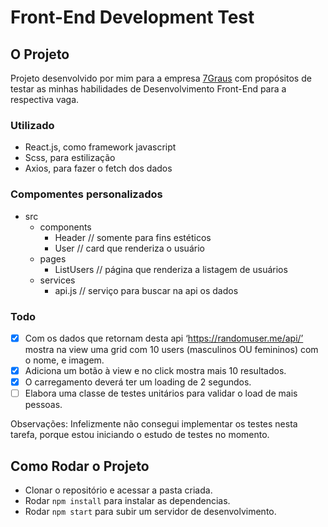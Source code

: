 # Front-End Development Test

## O Projeto
Projeto desenvolvido por mim para a empresa [7Graus](https://www.7graus.com/) com propósitos de testar as minhas habilidades de Desenvolvimento Front-End para a respectiva vaga.

### Utilizado
- React.js, como framework javascript
- Scss, para estilização
- Axios, para fazer o fetch dos dados

### Compomentes personalizados
- src
  - components
    - Header // somente para fins estéticos
    - User // card que renderiza o usuário
  - pages
    - ListUsers // página que renderiza a listagem de usuários
  - services
    - api.js // serviço para buscar na api os dados

### Todo
- [x] Com os dados que retornam desta api ‘https://randomuser.me/api/’ mostra na view uma grid com 10 users (masculinos OU femininos) com o nome, e imagem.
- [x] Adiciona um botão à view e no click mostra mais 10 resultados.
- [x] O carregamento deverá ter um loading de 2 segundos.
- [ ] Elabora uma classe de testes unitários para validar o load de mais pessoas.

Observações: Infelizmente não consegui implementar os testes nesta tarefa, porque estou iniciando o estudo de testes no momento.

## Como Rodar o Projeto

- Clonar o repositório e acessar a pasta criada.
- Rodar `npm install` para instalar as dependencias.
- Rodar `npm start` para subir um servidor de desenvolvimento.